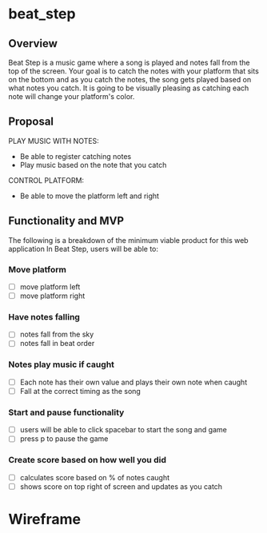 # beat_step

## Overview

Beat Step is a music game where a song is played and notes fall from the top of the screen.  Your goal is to catch the notes with your  platform that sits on the bottom and as you catch the notes, the song gets played based on what notes you catch.  It is going to be visually pleasing as catching each note will change your platform's color.  

## Proposal

PLAY MUSIC WITH NOTES:
* Be able to register catching notes
* Play music based on the note that you catch

CONTROL PLATFORM:
* Be able to move the platform left and right

## Functionality and MVP

The following is a breakdown of the minimum viable product for this web application
In Beat Step, users will be able to:

### Move platform
 - [ ] move platform left
 - [ ] move platform right
 
### Have notes falling
- [ ] notes fall from the sky
- [ ] notes fall in beat order

### Notes play music if caught
- [ ] Each note has their own value and plays their own note when caught
- [ ] Fall at the correct timing as the song

### Start and pause functionality
- [ ] users will be able to click spacebar to start the song and game
- [ ] press p to pause the game

### Create score based on how well you did
- [ ] calculates score based on % of notes caught
- [ ] shows score on top right of screen and updates as you catch

# Wireframe

 
